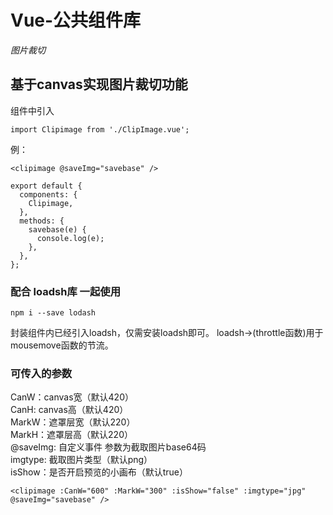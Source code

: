 # Vue-公共组件库
*图片裁切*
## 基于canvas实现图片裁切功能
组件中引入
```
import Clipimage from './ClipImage.vue';
```
例：
```
<clipimage @saveImg="savebase" />
```
```
export default {
  components: {
    Clipimage,
  },
  methods: {
    savebase(e) {
      console.log(e);
    },
  },
};
```
### 配合 loadsh库 一起使用
```
npm i --save lodash
```
封装组件内已经引入loadsh，仅需安装loadsh即可。
loadsh->(throttle函数)用于mousemove函数的节流。

### 可传入的参数
CanW：canvas宽（默认420）   
CanH: canvas高（默认420）    
MarkW：遮罩层宽（默认220）   
MarkH：遮罩层高（默认220）     
@saveImg: 自定义事件 参数为截取图片base64码    
imgtype: 截取图片类型（默认png）     
isShow：是否开启预览的小画布（默认true）
```
<clipimage :CanW="600" :MarkW="300" :isShow="false" :imgtype="jpg" @saveImg="savebase" />
```

